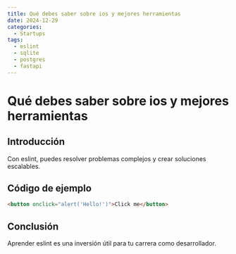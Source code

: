 ```yaml
---
title: Qué debes saber sobre ios y mejores herramientas
date: 2024-12-29
categories:
  - Startups
tags:
  - eslint
  - sqlite
  - postgres
  - fastapi
---
```


# Qué debes saber sobre ios y mejores herramientas

## Introducción

Con eslint, puedes resolver problemas complejos y crear soluciones escalables.

## Código de ejemplo

```html
<button onclick="alert('Hello!')">Click me</button>
```

## Conclusión

Aprender eslint es una inversión útil para tu carrera como desarrollador.